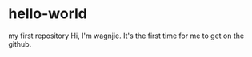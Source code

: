 # hello-world
my first repository
Hi, I'm wagnjie. It's the first time for me to get on the github.
